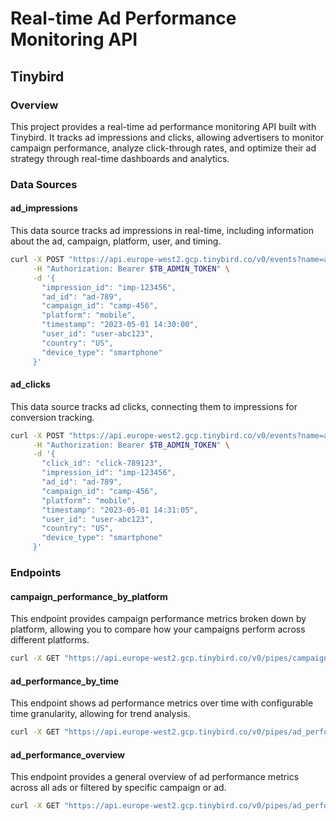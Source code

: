 # Real-time Ad Performance Monitoring API

## Tinybird

### Overview
This project provides a real-time ad performance monitoring API built with Tinybird. It tracks ad impressions and clicks, allowing advertisers to monitor campaign performance, analyze click-through rates, and optimize their ad strategy through real-time dashboards and analytics.

### Data Sources

#### ad_impressions
This data source tracks ad impressions in real-time, including information about the ad, campaign, platform, user, and timing.

```bash
curl -X POST "https://api.europe-west2.gcp.tinybird.co/v0/events?name=ad_impressions" \
     -H "Authorization: Bearer $TB_ADMIN_TOKEN" \
     -d '{
       "impression_id": "imp-123456",
       "ad_id": "ad-789",
       "campaign_id": "camp-456",
       "platform": "mobile",
       "timestamp": "2023-05-01 14:30:00",
       "user_id": "user-abc123",
       "country": "US",
       "device_type": "smartphone"
     }'
```

#### ad_clicks
This data source tracks ad clicks, connecting them to impressions for conversion tracking.

```bash
curl -X POST "https://api.europe-west2.gcp.tinybird.co/v0/events?name=ad_clicks" \
     -H "Authorization: Bearer $TB_ADMIN_TOKEN" \
     -d '{
       "click_id": "click-789123",
       "impression_id": "imp-123456",
       "ad_id": "ad-789",
       "campaign_id": "camp-456",
       "platform": "mobile",
       "timestamp": "2023-05-01 14:31:05",
       "user_id": "user-abc123",
       "country": "US",
       "device_type": "smartphone"
     }'
```

### Endpoints

#### campaign_performance_by_platform
This endpoint provides campaign performance metrics broken down by platform, allowing you to compare how your campaigns perform across different platforms.

```bash
curl -X GET "https://api.europe-west2.gcp.tinybird.co/v0/pipes/campaign_performance_by_platform.json?token=$TB_ADMIN_TOKEN&start_date=2023-01-01%2000:00:00&end_date=2023-12-31%2023:59:59&campaign_id=camp-456"
```

#### ad_performance_by_time
This endpoint shows ad performance metrics over time with configurable time granularity, allowing for trend analysis.

```bash
curl -X GET "https://api.europe-west2.gcp.tinybird.co/v0/pipes/ad_performance_by_time.json?token=$TB_ADMIN_TOKEN&time_granularity=day&start_date=2023-01-01%2000:00:00&end_date=2023-12-31%2023:59:59&ad_id=ad-789"
```

#### ad_performance_overview
This endpoint provides a general overview of ad performance metrics across all ads or filtered by specific campaign or ad.

```bash
curl -X GET "https://api.europe-west2.gcp.tinybird.co/v0/pipes/ad_performance_overview.json?token=$TB_ADMIN_TOKEN&start_date=2023-01-01%2000:00:00&end_date=2023-12-31%2023:59:59&limit=10"
```
